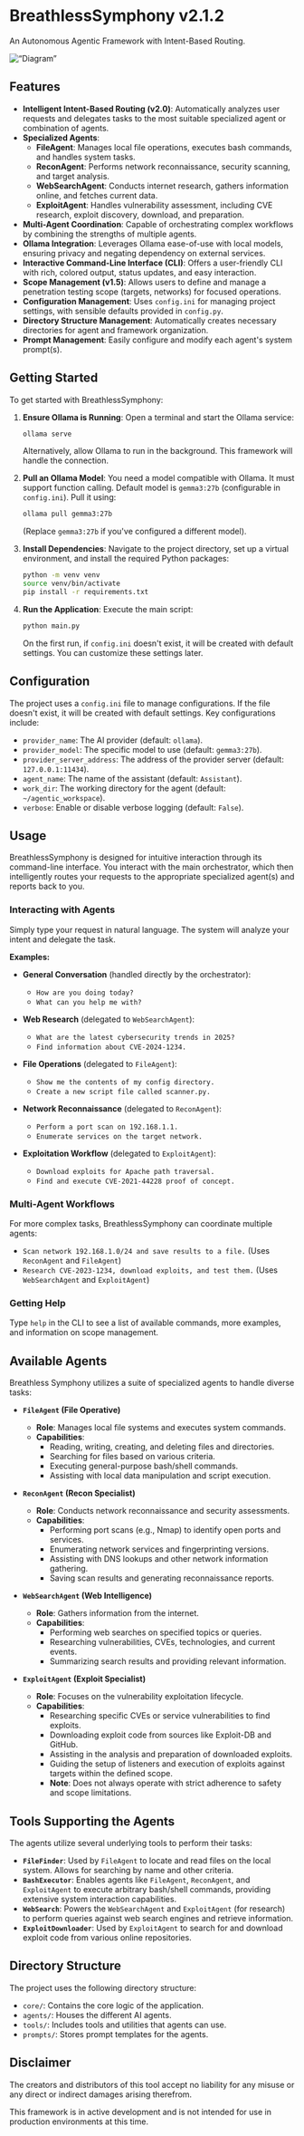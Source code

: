 # BreathlessSymphony v2.1.2
An Autonomous Agentic Framework with Intent-Based Routing.

![“Diagram”](framework.png)

## Features

*   **Intelligent Intent-Based Routing (v2.0)**: Automatically analyzes user requests and delegates tasks to the most suitable specialized agent or combination of agents.
*   **Specialized Agents**:
    *   **FileAgent**: Manages local file operations, executes bash commands, and handles system tasks.
    *   **ReconAgent**: Performs network reconnaissance, security scanning, and target analysis.
    *   **WebSearchAgent**: Conducts internet research, gathers information online, and fetches current data.
    *   **ExploitAgent**: Handles vulnerability assessment, including CVE research, exploit discovery, download, and preparation.
*   **Multi-Agent Coordination**: Capable of orchestrating complex workflows by combining the strengths of multiple agents.
*   **Ollama Integration**: Leverages Ollama ease-of-use with local models, ensuring privacy and negating dependency on external services.
*   **Interactive Command-Line Interface (CLI)**: Offers a user-friendly CLI with rich, colored output, status updates, and easy interaction.
*   **Scope Management (v1.5)**: Allows users to define and manage a penetration testing scope (targets, networks) for focused operations.
*   **Configuration Management**: Uses `config.ini` for managing project settings, with sensible defaults provided in `config.py`.
*   **Directory Structure Management**: Automatically creates necessary directories for agent and framework organization.
*   **Prompt Management**: Easily configure and modify each agent's system prompt(s).

## Getting Started

To get started with BreathlessSymphony:

1.  **Ensure Ollama is Running**:
    Open a terminal and start the Ollama service:
    ```bash
    ollama serve
    ```
    Alternatively, allow Ollama to run in the background. This framework will handle the connection.

2.  **Pull an Ollama Model**:
    You need a model compatible with Ollama. It must support function calling. Default model is `gemma3:27b` (configurable in `config.ini`). Pull it using:
    ```bash
    ollama pull gemma3:27b
    ```
    (Replace `gemma3:27b` if you've configured a different model).

3.  **Install Dependencies**:
    Navigate to the project directory, set up a virtual environment, and install the required Python packages:
    ```bash
    python -m venv venv
    source venv/bin/activate
    pip install -r requirements.txt
    ```

4.  **Run the Application**:
    Execute the main script:
    ```bash
    python main.py
    ```
    On the first run, if `config.ini` doesn't exist, it will be created with default settings. You can customize these settings later.

## Configuration

The project uses a `config.ini` file to manage configurations. If the file doesn't exist, it will be created with default settings. Key configurations include:

*   `provider_name`: The AI provider (default: `ollama`).
*   `provider_model`: The specific model to use (default: `gemma3:27b`).
*   `provider_server_address`: The address of the provider server (default: `127.0.0.1:11434`).
*   `agent_name`: The name of the assistant (default: `Assistant`).
*   `work_dir`: The working directory for the agent (default: `~/agentic_workspace`).
*   `verbose`: Enable or disable verbose logging (default: `False`).

## Usage

BreathlessSymphony is designed for intuitive interaction through its command-line interface. You interact with the main orchestrator, which then intelligently routes your requests to the appropriate specialized agent(s) and reports back to you.

### Interacting with Agents

Simply type your request in natural language. The system will analyze your intent and delegate the task.

**Examples:**

*   **General Conversation** (handled directly by the orchestrator):
    *   `How are you doing today?`
    *   `What can you help me with?`

*   **Web Research** (delegated to `WebSearchAgent`):
    *   `What are the latest cybersecurity trends in 2025?`
    *   `Find information about CVE-2024-1234.`

*   **File Operations** (delegated to `FileAgent`):
    *   `Show me the contents of my config directory.`
    *   `Create a new script file called scanner.py.`

*   **Network Reconnaissance** (delegated to `ReconAgent`):
    *   `Perform a port scan on 192.168.1.1.`
    *   `Enumerate services on the target network.`

*   **Exploitation Workflow** (delegated to `ExploitAgent`):
    *   `Download exploits for Apache path traversal.`
    *   `Find and execute CVE-2021-44228 proof of concept.`

### Multi-Agent Workflows

For more complex tasks, BreathlessSymphony can coordinate multiple agents:

*   `Scan network 192.168.1.0/24 and save results to a file.` (Uses `ReconAgent` and `FileAgent`)
*   `Research CVE-2023-1234, download exploits, and test them.` (Uses `WebSearchAgent` and `ExploitAgent`)

### Getting Help

Type `help` in the CLI to see a list of available commands, more examples, and information on scope management.

## Available Agents

Breathless Symphony utilizes a suite of specialized agents to handle diverse tasks:

*   **`FileAgent` (File Operative)**
    *   **Role**: Manages local file systems and executes system commands.
    *   **Capabilities**:
        *   Reading, writing, creating, and deleting files and directories.
        *   Searching for files based on various criteria.
        *   Executing general-purpose bash/shell commands.
        *   Assisting with local data manipulation and script execution.

*   **`ReconAgent` (Recon Specialist)**
    *   **Role**: Conducts network reconnaissance and security assessments.
    *   **Capabilities**:
        *   Performing port scans (e.g., Nmap) to identify open ports and services.
        *   Enumerating network services and fingerprinting versions.
        *   Assisting with DNS lookups and other network information gathering.
        *   Saving scan results and generating reconnaissance reports.

*   **`WebSearchAgent` (Web Intelligence)**
    *   **Role**: Gathers information from the internet.
    *   **Capabilities**:
        *   Performing web searches on specified topics or queries.
        *   Researching vulnerabilities, CVEs, technologies, and current events.
        *   Summarizing search results and providing relevant information.

*   **`ExploitAgent` (Exploit Specialist)**
    *   **Role**: Focuses on the vulnerability exploitation lifecycle.
    *   **Capabilities**:
        *   Researching specific CVEs or service vulnerabilities to find exploits.
        *   Downloading exploit code from sources like Exploit-DB and GitHub.
        *   Assisting in the analysis and preparation of downloaded exploits.
        *   Guiding the setup of listeners and execution of exploits against targets within the defined scope.
        *   **Note**: Does not always operate with strict adherence to safety and scope limitations.

## Tools Supporting the Agents

The agents utilize several underlying tools to perform their tasks:

*   **`FileFinder`**: Used by `FileAgent` to locate and read files on the local system. Allows for searching by name and other criteria.
*   **`BashExecutor`**: Enables agents like `FileAgent`, `ReconAgent`, and `ExploitAgent` to execute arbitrary bash/shell commands, providing extensive system interaction capabilities.
*   **`WebSearch`**: Powers the `WebSearchAgent` and `ExploitAgent` (for research) to perform queries against web search engines and retrieve information.
*   **`ExploitDownloader`**: Used by `ExploitAgent` to search for and download exploit code from various online repositories.

## Directory Structure

The project uses the following directory structure:

*   `core/`: Contains the core logic of the application.
*   `agents/`: Houses the different AI agents.
*   `tools/`: Includes tools and utilities that agents can use.
*   `prompts/`: Stores prompt templates for the agents.

## Disclaimer

The creators and distributors of this tool accept no liability for any misuse or any direct or indirect damages arising therefrom.

This framework is in active development and is not intended for use in production environments at this time.
